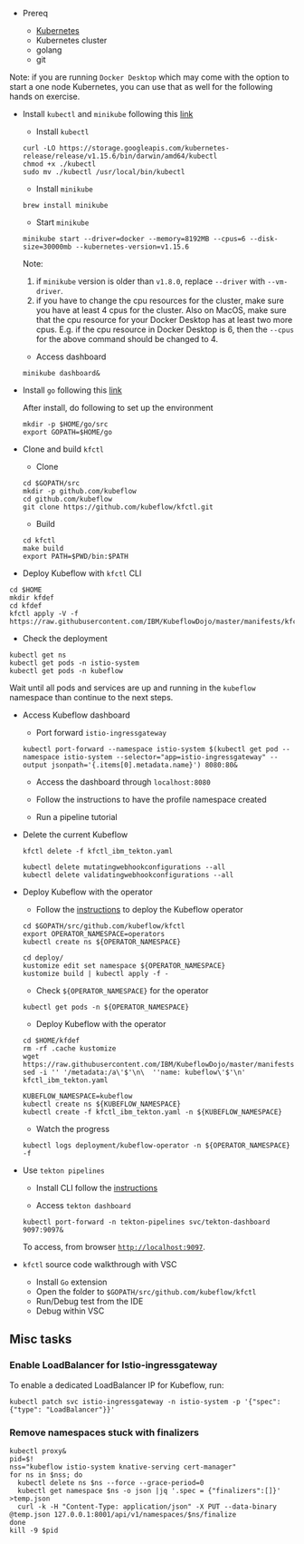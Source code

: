 * Prereq

  - [Kubernetes](https://w3.ibm.com/developer/docs/open-source/kubernetes/)
  - Kubernetes cluster
  - golang
  - git

Note: if you are running `Docker Desktop` which may come with the option to start a one node Kubernetes, you can use that as well for the following hands on exercise.

* Install `kubectl` and `minikube` following this [link](https://kubernetes.io/docs/tasks/tools/install-minikube/)

  - Install `kubectl`

  ```shell
  curl -LO https://storage.googleapis.com/kubernetes-release/release/v1.15.6/bin/darwin/amd64/kubectl
  chmod +x ./kubectl
  sudo mv ./kubectl /usr/local/bin/kubectl
  ```

  - Install `minikube`

  ```shell
  brew install minikube
  ```

  - Start `minikube`

  ```shell
  minikube start --driver=docker --memory=8192MB --cpus=6 --disk-size=30000mb --kubernetes-version=v1.15.6
  ```

  Note:

  1. if `minikube` version is older than `v1.8.0`, replace `--driver` with `--vm-driver`.
  2. if you have to change the cpu resources for the cluster, make sure you have at least 4 cpus for the cluster. Also on MacOS, make sure that the cpu resource for your Docker Desktop has at least two more cpus. E.g. if the cpu resource in Docker Desktop is 6, then the `--cpus` for the above command should be changed to 4.
  <p>

  - Access dashboard

  ```shell
  minikube dashboard&
  ```
  
* Install `go` following this [link](https://golang.org/dl/)

  After install, do following to set up the environment
  
  ```shell
  mkdir -p $HOME/go/src
  export GOPATH=$HOME/go
  ```

* Clone and build `kfctl`

  - Clone

  ```shell
  cd $GOPATH/src
  mkdir -p github.com/kubeflow
  cd github.com/kubeflow
  git clone https://github.com/kubeflow/kfctl.git
  ```

  - Build

  ```shell
  cd kfctl
  make build
  export PATH=$PWD/bin:$PATH
  ```

* Deploy Kubeflow with `kfctl` CLI

```shell
cd $HOME
mkdir kfdef
cd kfdef
kfctl apply -V -f https://raw.githubusercontent.com/IBM/KubeflowDojo/master/manifests/kfctl_ibm_tekton.yaml
```

* Check the deployment

```shell
kubectl get ns
kubectl get pods -n istio-system
kubectl get pods -n kubeflow
```

Wait until all pods and services are up and running in the `kubeflow` namespace than continue to the next steps.

* Access Kubeflow dashboard

  - Port forward `istio-ingressgateway`

  ```shell
  kubectl port-forward --namespace istio-system $(kubectl get pod --namespace istio-system --selector="app=istio-ingressgateway" --output jsonpath='{.items[0].metadata.name}') 8080:80&
  ```

  - Access the dashboard through `localhost:8080`

  - Follow the instructions to have the profile namespace created

  - Run a pipeline tutorial

* Delete the current Kubeflow

  ```shell
  kfctl delete -f kfctl_ibm_tekton.yaml

  kubectl delete mutatingwebhookconfigurations --all
  kubectl delete validatingwebhookconfigurations --all
  ```

* Deploy Kubeflow with the operator

  - Follow the [instructions](https://github.com/kubeflow/kfctl/blob/master/operator.md) to deploy the Kubeflow operator

  ```shell
  cd $GOPATH/src/github.com/kubeflow/kfctl
  export OPERATOR_NAMESPACE=operators
  kubectl create ns ${OPERATOR_NAMESPACE}

  cd deploy/
  kustomize edit set namespace ${OPERATOR_NAMESPACE}
  kustomize build | kubectl apply -f -
  ```

  - Check `${OPERATOR_NAMESPACE}` for the operator

  ```shell
  kubectl get pods -n ${OPERATOR_NAMESPACE}
  ```

  - Deploy Kubeflow with the operator

  ```shell
  cd $HOME/kfdef
  rm -rf .cache kustomize
  wget https://raw.githubusercontent.com/IBM/KubeflowDojo/master/manifests/kfctl_ibm_tekton.yaml
  sed -i '' '/metadata:/a\'$'\n\  ''name: kubeflow\'$'\n' kfctl_ibm_tekton.yaml

  KUBEFLOW_NAMESPACE=kubeflow
  kubectl create ns ${KUBEFLOW_NAMESPACE}
  kubectl create -f kfctl_ibm_tekton.yaml -n ${KUBEFLOW_NAMESPACE}
  ```

  - Watch the progress

  ```shell
  kubectl logs deployment/kubeflow-operator -n ${OPERATOR_NAMESPACE} -f
  ```

* Use `tekton pipelines`

  - Install CLI follow the [instructions](https://github.com/tektoncd/cli#installing-tkn)

  - Access `tekton dashboard`

  ```shell
  kubectl port-forward -n tekton-pipelines svc/tekton-dashboard 9097:9097&
  ```

  To access, from browser [`http://localhost:9097`](http://localhost:9097).

* `kfctl` source code walkthrough with VSC

  - Install `Go` extension
  - Open the folder to `$GOPATH/src/github.com/kubeflow/kfctl`
  - Run/Debug test from the IDE
  - Debug within VSC

## Misc tasks

### Enable LoadBalancer for Istio-ingressgateway

To enable a dedicated LoadBalancer IP for Kubeflow, run:
```shell
kubectl patch svc istio-ingressgateway -n istio-system -p '{"spec": {"type": "LoadBalancer"}}'
```

### Remove namespaces stuck with finalizers

```shell
kubectl proxy&
pid=$!
nss="kubeflow istio-system knative-serving cert-manager"
for ns in $nss; do
  kubectl delete ns $ns --force --grace-period=0
  kubectl get namespace $ns -o json |jq '.spec = {"finalizers":[]}' >temp.json
  curl -k -H "Content-Type: application/json" -X PUT --data-binary @temp.json 127.0.0.1:8001/api/v1/namespaces/$ns/finalize
done
kill -9 $pid
```

